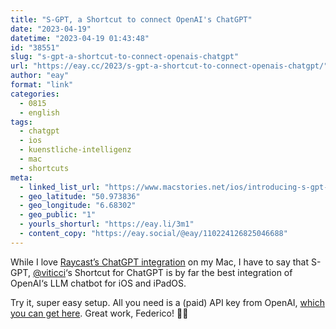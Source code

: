 ```yaml
---
title: "S-GPT, a Shortcut to connect OpenAI's ChatGPT"
date: "2023-04-19"
datetime: "2023-04-19 01:43:48"
id: "38551"
slug: "s-gpt-a-shortcut-to-connect-openais-chatgpt"
url: "https://eay.cc/2023/s-gpt-a-shortcut-to-connect-openais-chatgpt/"
author: "eay"
format: "link"
categories:
  - 0815
  - english
tags:
  - chatgpt
  - ios
  - kuenstliche-intelligenz
  - mac
  - shortcuts
meta:
  - linked_list_url: "https://www.macstories.net/ios/introducing-s-gpt-a-shortcut-to-connect-openais-chatgpt-with-native-features-of-apples-operating-systems/"
  - geo_latitude: "50.973836"
  - geo_longitude: "6.68302"
  - geo_public: "1"
  - yourls_shorturl: "https://eay.li/3m1"
  - content_copy: "https://eay.social/@eay/110224126825046688"
---
```


While I love [Raycast’s ChatGPT integration](https://www.raycast.com/ai) on my Mac, I have to say that S-GPT, [@viticci](https://mastodon.macstories.net/@viticci)‘s Shortcut for ChatGPT is by far the best integration of OpenAI‘s LLM chatbot for iOS and iPadOS.

Try it, super easy setup. All you need is a (paid) API key from OpenAI, [which you can get here](https://platform.openai.com/account/api-keys). Great work, Federico! 🙏🏻
